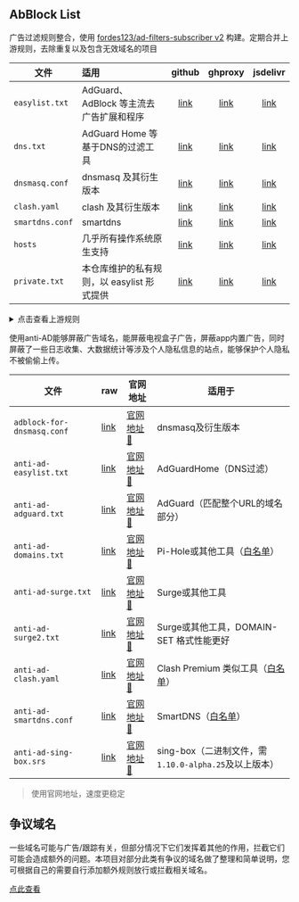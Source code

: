 ## AbBlock List

广告过滤规则整合，使用 [fordes123/ad-filters-subscriber v2](https://github.com/fordes123/ad-filters-subscriber/tree/v2)
构建。定期合并上游规则，去除重复以及包含无效域名的项目

| 文件              | 适用                          |        github        |         ghproxy          |         jsdelivr          |
|-----------------|:----------------------------|:--------------------:|:------------------------:|:-------------------------:|
| `easylist.txt`  | AdGuard、AdBlock 等主流去广告扩展和程序 | [link][easylist-raw] | [link][easylist-ghproxy] | [link][easylist-jsdelivr] |
| `dns.txt`       | AdGuard Home 等基于DNS的过滤工具    |   [link][dns-raw]    |   [link][dns-ghproxy]    |   [link][dns-jsdelivr]    |
| `dnsmasq.conf`  | dnsmasq 及其衍生版本              | [link][dnsmasq-raw]  | [link][dnsmasq-ghproxy]  | [link][dnsmasq-jsdelivr]  |
| `clash.yaml`    | clash 及其衍生版本                |  [link][clash-raw]   |  [link][clash-ghproxy]   |  [link][clash-jsdelivr]   |
| `smartdns.conf` | smartdns                    | [link][smartdns-raw] | [link][smartdns-ghproxy] | [link][smartdns-jsdelivr] |
| `hosts`         | 几乎所有操作系统原生支持                |  [link][hosts-raw]   |  [link][hosts-ghproxy]   |  [link][hosts-jsdelivr]   |
| `private.txt`   | 本仓库维护的私有规则，以 easylist 形式提供  | [link][private-raw]  | [link][private-ghproxy]  | [link][private-jsdelivr]  |

[easylist-raw]: https://raw.githubusercontent.com/xndeye/adblock_list/beta/rule/easylist.txt

[easylist-ghproxy]: https://ghproxy.net/https://raw.githubusercontent.com/xndeye/adblock_list/beta/rule/easylist.txt

[easylist-jsdelivr]: https://gcore.jsdelivr.net/gh/xndeye/adblock_list@beta/rule/easylist.txt

[dns-raw]: https://raw.githubusercontent.com/xndeye/adblock_list/beta/rule/dns.txt

[dns-ghproxy]: https://ghproxy.net/https://raw.githubusercontent.com/xndeye/adblock_list/beta/rule/dns.txt

[dns-jsdelivr]: https://gcore.jsdelivr.net/gh/xndeye/adblock_list@beta/rule/dns.txt

[dnsmasq-raw]: https://raw.githubusercontent.com/xndeye/adblock_list/beta/rule/dnsmasq.conf

[dnsmasq-ghproxy]: https://ghproxy.net/https://raw.githubusercontent.com/xndeye/adblock_list/beta/rule/dnsmasq.conf

[dnsmasq-jsdelivr]: https://gcore.jsdelivr.net/gh/xndeye/adblock_list@beta/rule/dnsmasq.conf

[clash-raw]: https://raw.githubusercontent.com/xndeye/adblock_list/beta/rule/clash.yaml

[clash-ghproxy]: https://ghproxy.net/https://raw.githubusercontent.com/xndeye/adblock_list/beta/rule/clash.yaml

[clash-jsdelivr]: https://gcore.jsdelivr.net/gh/xndeye/adblock_list@beta/rule/clash.yaml

[smartdns-raw]: https://raw.githubusercontent.com/xndeye/adblock_list/beta/rule/smartdns.conf

[smartdns-ghproxy]: https://ghproxy.net/https://raw.githubusercontent.com/xndeye/adblock_list/beta/rule/smartdns.conf

[smartdns-jsdelivr]: https://gcore.jsdelivr.net/gh/xndeye/adblock_list@beta/rule/smartdns.conf

[hosts-raw]: https://raw.githubusercontent.com/xndeye/adblock_list/beta/rule/hosts

[hosts-ghproxy]: https://ghproxy.net/https://raw.githubusercontent.com/xndeye/adblock_list/beta/rule/hosts

[hosts-jsdelivr]: https://gcore.jsdelivr.net/gh/xndeye/adblock_list@beta/rule/hosts

[private-raw]: https://raw.githubusercontent.com/xndeye/adblock_list/beta/rule/private.txt

[private-ghproxy]: https://ghproxy.net/https://raw.githubusercontent.com/xndeye/adblock_list/beta/rule/private.txt

[private-jsdelivr]: https://gcore.jsdelivr.net/gh/xndeye/adblock_list@beta/rule/private.txt

<details>
<summary>点击查看上游规则</summary>
<ul>
    <li><a href="https://raw.githubusercontent.com/AdguardTeam/FiltersRegistry/master/filters/filter_2_Base/filter.txt">AdGuard 基础过滤器</a></li>
    <li><a href="https://raw.githubusercontent.com/AdguardTeam/FiltersRegistry/master/filters/filter_11_Mobile/filter.txt">AdGuard 移动广告过滤器</a></li>
    <li><a href="https://adguard.com/kb/zh-CN/general/ad-filtering/adguard-filters/">AdGuard 防跟踪保护过滤器</a></li>
    <li><a href="https://raw.githubusercontent.com/AdguardTeam/FiltersRegistry/master/filters/filter_17_TrackParam/filter.txt">AdGuard URL跟踪过滤器</a></li>
    <li><a href="https://raw.githubusercontent.com/AdguardTeam/FiltersRegistry/master/filters/filter_14_Annoyances/filter.txt">AdGuard 恼人广告过滤器</a></li>
    <li><a href="https://raw.githubusercontent.com/AdguardTeam/FiltersRegistry/master/filters/filter_10_Useful/filter.txt">AdGuard 解除搜索广告和自我推销过滤器</a></li>
    <li><a href="https://raw.githubusercontent.com/AdguardTeam/FiltersRegistry/master/filters/filter_224_Chinese/filter.txt">AdGuard 中文过滤器</a></li>
    <li><a href="https://github.com/jdlingyu/ad-wars">ad-wars</a></li>
    <li><a href="https://github.com/TG-Twilight/AWAvenue-Adblock-Rule">AWAvenue-Adblock-Rule</a></li>
    <li><a href="https://raw.githubusercontent.com/Noyllopa/NoAppDownload/master/NoAppDownload.txt">NoAppDownload</a></li>
    <li><a href="https://github.com/Cats-Team/AdRules">Cats-Team/AdRules AdBlock List Lite</a></li>
    <li><a href="https://github.com/badmojr/1Hosts">1Hosts (Lite)</a></li>
    <li><a href="https://github.com/hagezi/dns-blocklists">hagezi/dns-blocklists normal</a></li>
    <li><a href="https://github.com/xndeye/web-ad-rule">xndeye/web-ad-rule</a></li>
</ul>
</details>



使用anti-AD能够屏蔽广告域名，能屏蔽电视盒子广告，屏蔽app内置广告，同时屏蔽了一些日志收集、大数据统计等涉及个人隐私信息的站点，能够保护个人隐私不被偷偷上传。

| 文件                       | raw                                                          | 官网地址                                                   | 适用于                                                       |
| -------------------------- | ------------------------------------------------------------ | ---------------------------------------------------------- | ------------------------------------------------------------ |
| `adblock-for-dnsmasq.conf` | [link](https://raw.githubusercontent.com/privacy-protection-tools/anti-AD/master/adblock-for-dnsmasq.conf) | [官网地址🚀](https://anti-ad.net/anti-ad-for-dnsmasq.conf)  | dnsmasq及衍生版本                                            |
| `anti-ad-easylist.txt`     | [link](https://raw.githubusercontent.com/privacy-protection-tools/anti-AD/master/anti-ad-easylist.txt) | [官网地址🚀](https://anti-ad.net/easylist.txt)              | AdGuardHome（DNS过滤）                                       |
| `anti-ad-adguard.txt`      | [link](https://raw.githubusercontent.com/privacy-protection-tools/anti-AD/master/anti-ad-adguard.txt) | [官网地址🚀](https://anti-ad.net/adguard.txt)               | AdGuard（匹配整个URL的域名部分）                             |
| `anti-ad-domains.txt`      | [link](https://raw.githubusercontent.com/privacy-protection-tools/anti-AD/master/anti-ad-domains.txt) | [官网地址🚀](https://anti-ad.net/domains.txt)               | Pi-Hole或其他工具（[白名单](https://raw.githubusercontent.com/privacy-protection-tools/dead-horse/master/anti-ad-white-list.txt)） |
| `anti-ad-surge.txt`        | [link](https://raw.githubusercontent.com/privacy-protection-tools/anti-AD/master/anti-ad-surge.txt) | [官网地址🚀](https://anti-ad.net/surge.txt)                 | Surge或其他工具                                              |
| `anti-ad-surge2.txt`       | [link](https://raw.githubusercontent.com/privacy-protection-tools/anti-AD/master/anti-ad-surge2.txt) | [官网地址🚀](https://anti-ad.net/surge2.txt)                | Surge或其他工具，DOMAIN-SET 格式性能更好                     |
| `anti-ad-clash.yaml`       | [link](https://raw.githubusercontent.com/privacy-protection-tools/anti-AD/master/anti-ad-clash.yaml) | [官网地址🚀](https://anti-ad.net/clash.yaml)                | Clash Premium 类似工具（[白名单](https://raw.githubusercontent.com/privacy-protection-tools/dead-horse/master/anti-ad-white-for-clash.yaml)） |
| `anti-ad-smartdns.conf`    | [link](https://raw.githubusercontent.com/privacy-protection-tools/anti-AD/master/anti-ad-smartdns.conf) | [官网地址🚀](https://anti-ad.net/anti-ad-for-smartdns.conf) | SmartDNS（[白名单](https://raw.githubusercontent.com/privacy-protection-tools/dead-horse/master/anti-ad-white-for-smartdns.txt)） |
| `anti-ad-sing-box.srs`     | [link](https://raw.githubusercontent.com/privacy-protection-tools/anti-ad.github.io/master/docs/anti-ad-sing-box.srs) | [官网地址🚀](https://anti-ad.net/anti-ad-sing-box.srs)      | sing-box（二进制文件，需`1.10.0-alpha.25`及以上版本）        |

> 使用官网地址，速度更稳定

## 争议域名



一些域名可能与广告/跟踪有关，但部分情况下它们发挥着其他的作用，拦截它们可能会造成额外的问题。本项目对部分此类有争议的域名做了整理和简单说明，您可根据自己的需要自行添加额外规则放行或拦截相关域名。

[点此查看](discretion/README.md)